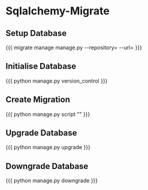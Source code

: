 # Sqlalchemy-Migrate

## Setup Database

{{{
    migrate manage manage.py --repository=<repository> --url=<database connection string>
}}} 

## Initialise Database

{{{
    python manage.py version_control
}}}

## Create Migration

{{{
    python manage.py script "<Description>"
}}}

## Upgrade Database

{{{
    python manage.py upgrade
}}}

## Downgrade Database

{{{
    python manage.py downgrade
}}}

